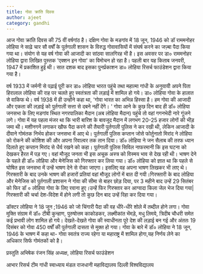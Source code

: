 ```yaml
---
title: गोवा क्रांति दिवस 
author: ajeet
category: gandhi
---
```


आज गोवा क्रांति दिवस की 75 वीं वर्षगांठ है। दक्षिण गोवा के मडगांव में 18 जून, 1946 को डॉ राममनोहर लोहिया ने साढ़े चार सौ वर्षों के पुर्तगाली शासन के विरुद्ध गोवावासियों में संघर्ष करने का जज़्बा पैदा किया गया था। संयोग से यह वर्ष गोवा की आजादी का सांठवा सालगिरह भी है। इस अवसर पर डा० राममनोहर लोहिया द्वारा लिखित पुस्तक 'एक्शन इन गोवा' का विमोचन हो रहा है। पहली बार यह किताब जनवरी, 1947 में प्रकाशित हुई थी। सात दशक बाद इसका पुनर्प्रकाशन डा० लोहिया रिसर्च फाउंडेशन द्वारा किया गया है।

वर्ष 1933 में जर्मनी से पढ़ाई पूरी कर डा० लोहिया भारत पहुंचे तथा महात्मा गांधी के अनुयायी अपने पिता हिरालाल लोहिया की राह पर चलते हुए स्वतंत्रता की लड़ाई में शामिल हो गये। डा० लोहिया गोवा के हालात से वाकिफ थे। वर्ष 1938 में ही उन्होंने कहा था, 'गोवा भारत का अभिन्न हिस्सा है। हम गोवा की आजादी और एकता की लड़ाई को पुर्तगाली सत्ता से दबने नहीं देंगे। '
गोवा आने के कुछ दिन बाद ही डॉ० लोहिया जनसभा के लिए मडगांव स्थित नगरपालिका मैदान (अब लोहिया मैदान) पहुंचे तो वहां गगनभेदी नारे गूंजने लगे। गोवा में यह पहला मंजर था कि भारी बारिश के बावजूद मैदान में लगभग 20-25 हजार लोगों की भीड़ जमा थी। मशीनगनें लगाकर खौफ पैदा करने की तैयारी पुर्तगाली पुलिस ने कर रखी थी, लेकिन आजादी के दीवाने गोमंतक निर्भय होकर जनसभा में आए थे। पुर्तगाली पुलिस कप्तान जोसे फोर्तुनातो मिरांद ने लोहिया को रोकने की कोशिश की और अपना रिवाल्वर तक तान दिया। डॉ० लोहिया ने जन सैलाब की तरफ ध्यान दिलाते हुए कप्तान मिरांद से धैर्य रखने को कहा। पुर्तगाली पुलिस सिविल नाफरमानी कि इस घटना को देखकर हैरत में पड़ गए। वहां मौजूद जनता भी इस अचूक अस्त्र को विस्मय भाव से देख रही थी। भाषण देने के पहले  ही डॉ० लोहिया और मेनेजिस को गिरफ्तार कर लिया गया। डॉ० लोहिया को ज्ञात था कि पहले से घोषित इस जनसभा में उन्हें भाषण देने से रोका जाएगा। इसलिए वह अपना भाषण लिखकर भी लाए थे। गिरफ्तारी के बाद उनके भाषण की हजारों प्रतियां वहां मौजूद लोगों में बात दी गयी।गिरफ्तारी के बाद लोहिया और मेनेजिस को पुर्तगाली प्रशासन ने गोवा की सीमा से बाहर छोड़ दिया, पर 3 महीने बाद उन्हें 29 सितंबर को फिर डॉ ० लोहिया गोवा के लिए रवाना हुए।उन्हें फिर गिरफ्तार कर आग्वादा किला जेल भेज दिया गया| गिरफ्तारी की चर्चा देश-विदेश में होने लगी तो कुछ दिन बाद उन्हें रिहा कर दिया गया।

डॉक्टर लोहिया ने 18 जून ;1946 को जो चिंगारी पैदा की वह धीरे-धीरे शोले में तब्दील होने लगा। गोवा मुक्ति संग्राम में डॉ० टीबी कुन्हाण, पुरुषोत्तम काकोडकर, लक्ष्मीकांत भेंमडे़, मधु लिमये, त्रिदीब चौधरी समेत कई प्रभावी लोग शामिल हो गये। देखते-देखते गोवा की स्वाधीनता पूरे देश की लड़ाई बन गई और अंततः 19 दिसंबर को गोवा 450 वर्षों की पुर्तगाली दासता से मुक्त हो गया। गोवा के बारे में डॉ० लोहिया ने 18 जून, 1946 के भाषण में कहा था- गोवा स्वतंत्र राज्य रहेगा या महाराष्ट्र में शामिल होगा,यह निर्णय लेने का अधिकार सिर्फ गोमंतकों को है।

प्रस्तुति
अभिषेक रंजन सिंह
अध्यक्ष, लोहिया रिसर्च फाउंडेशन

आभार
रिसर्च टीम
गांधी स्वाध्याय मंडल
राजधानी महाविद्यालय
दिल्ली विश्वविद्यालय
